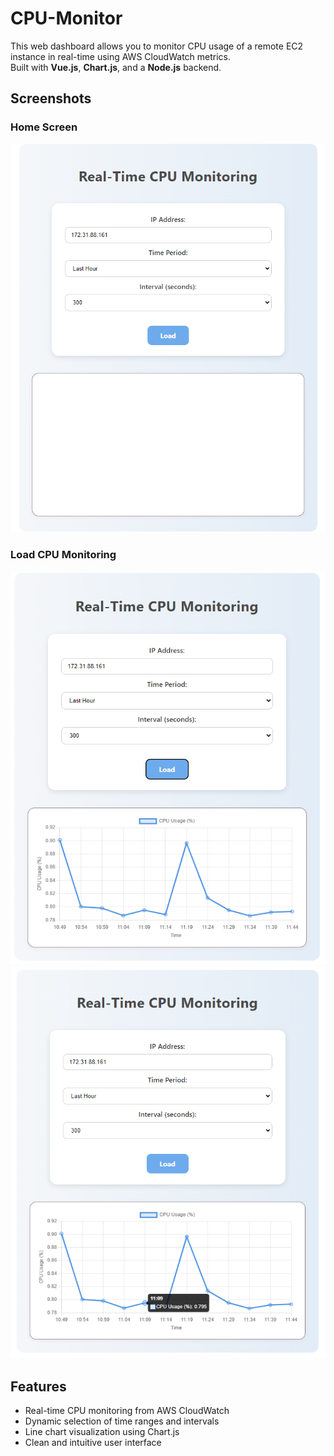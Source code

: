 # CPU-Monitor
This web dashboard allows you to monitor CPU usage of a remote EC2 instance in real-time using AWS CloudWatch metrics.  
Built with **Vue.js**, **Chart.js**, and a **Node.js** backend.


## Screenshots
### Home Screen
![Home Screen](./HomeScreen.png)

### Load CPU Monitoring
![Load CPU Monitoring](./LoadCPUMonitoring.png)
![Advanced Load Monitoring](./advanced_Load_monitoring.png)

## Features
- Real-time CPU monitoring from AWS CloudWatch
- Dynamic selection of time ranges and intervals
- Line chart visualization using Chart.js
- Clean and intuitive user interface


